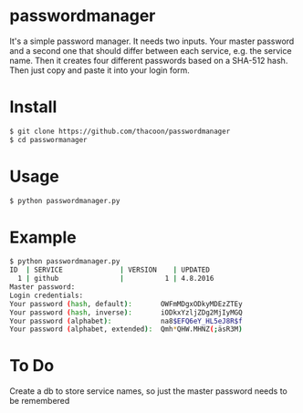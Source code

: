 passwordmanager
===============

It's a simple password manager. It needs two inputs. Your master password and a second one that should differ between each service, e.g. the service name. Then it creates four different passwords based on a SHA-512 hash. Then just copy and paste it into your login form.


# Install
```bash
$ git clone https://github.com/thacoon/passwordmanager
$ cd passwormanager
```

# Usage
```bash
$ python passwordmanager.py
```

# Example
```bash
$ python passwordmanager.py
ID  | SERVICE              | VERSION    | UPDATED   
  1 | github               |          1 | 4.8.2016  
Master password:
Login credentials:
Your password (hash, default):       OWFmMDgxODkyMDEzZTEy
Your password (hash, inverse):       iODkxYzljZDg2MjIyMGQ
Your password (alphabet):            na8$EFQ6eY_HL5eJ8R$f
Your password (alphabet, extended):  Qmh*QHW.MHNZ(;äsR3M)

```

# To Do
Create a db to store service names, so just the master password needs to be remembered
